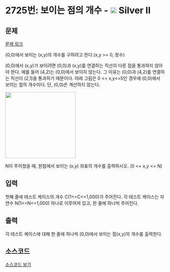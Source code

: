 # 2725번: 보이는 점의 개수 - <img src="https://static.solved.ac/tier_small/9.svg" style="height:20px" /> Silver II

<!-- performance -->

<!-- 문제 제출 후 깃허브에 푸시를 했을 때 제출한 코드의 성능이 입력될 공간입니다.-->

<!-- end -->

## 문제

[문제 링크](https://boj.kr/2725)


<p>
(0,0)에서 보이는 (x,y)의 개수를 구하려고 한다.(x,y &gt;= 0, 정수)</p>

<p>
(0,0)에서 (x,y)가 보이려면 (0,0)과 (x,y)를 연결하는 직선이 다른 점을 통과하지 않아야 한다. 예를 들어 (4,2)는 (0,0)에서 보이지 않는다. 그 이유는 (0,0)과 (4,2)를 연결하는 직선이 (2,1)을 통과하기 때문이다. 아래 그림은 0 &lt;= x,y&lt;=5인 경우에 (0,0)에서 보이는 점의 개수이다. 단, (0,0)은 계산하지 않는다.</p>

<p>
<img alt="" src="https://www.acmicpc.net/upload/images/qqwq.png" style="width: 221px; height: 208px; "></p>

<p>
N이 주어졌을 때, 원점에서 보이는 (x,y) 좌표의 개수를 출력하시오. (0 &lt;= x,y &lt;= N)</p>



## 입력


<p>
첫째 줄에 테스트 케이스의 개수 C(1&lt;=C&lt;=1,000)가 주어진다. 각 테스트 케이스는 자연수 N(1&lt;=N&lt;=1,000) 하나로 이루어져 있고, 한 줄에 하나씩 주어진다.</p>



## 출력


<p>
각 테스트 케이스에 대해 한 줄에 하나씩 (0,0)에서 보이는 점(x,y)의 개수를 출력한다.</p>



## 소스코드

[소스코드 보기](보이는%20점의%20개수.cpp)